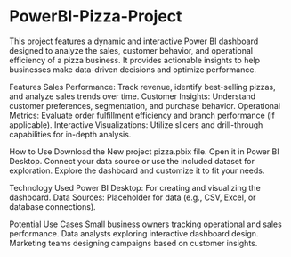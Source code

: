 # PowerBI-Pizza-Project
This project features a dynamic and interactive Power BI dashboard designed to analyze the sales, customer behavior, and operational efficiency of a pizza business. It provides actionable insights to help businesses make data-driven decisions and optimize performance.

Features
Sales Performance: Track revenue, identify best-selling pizzas, and analyze sales trends over time.
Customer Insights: Understand customer preferences, segmentation, and purchase behavior.
Operational Metrics: Evaluate order fulfillment efficiency and branch performance (if applicable).
Interactive Visualizations: Utilize slicers and drill-through capabilities for in-depth analysis.

How to Use
Download the New project pizza.pbix file.
Open it in Power BI Desktop.
Connect your data source or use the included dataset for exploration.
Explore the dashboard and customize it to fit your needs.

Technology Used
Power BI Desktop: For creating and visualizing the dashboard.
Data Sources: Placeholder for data (e.g., CSV, Excel, or database connections).

Potential Use Cases
Small business owners tracking operational and sales performance.
Data analysts exploring interactive dashboard design.
Marketing teams designing campaigns based on customer insights.


